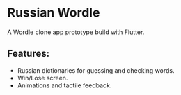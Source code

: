 # Russian Wordle

A Wordle clone app prototype build with Flutter.

## Features:

- Russian dictionaries for guessing and checking words.
- Win/Lose screen.
- Animations and tactile feedback.